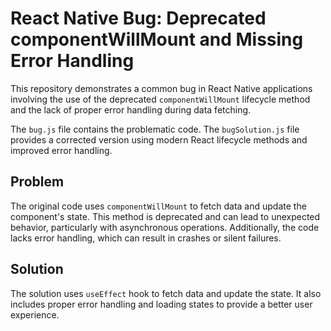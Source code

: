 # React Native Bug: Deprecated componentWillMount and Missing Error Handling

This repository demonstrates a common bug in React Native applications involving the use of the deprecated `componentWillMount` lifecycle method and the lack of proper error handling during data fetching.

The `bug.js` file contains the problematic code. The `bugSolution.js` file provides a corrected version using modern React lifecycle methods and improved error handling.

## Problem

The original code uses `componentWillMount` to fetch data and update the component's state.  This method is deprecated and can lead to unexpected behavior, particularly with asynchronous operations.  Additionally, the code lacks error handling, which can result in crashes or silent failures.

## Solution

The solution uses `useEffect` hook to fetch data and update the state.  It also includes proper error handling and loading states to provide a better user experience.